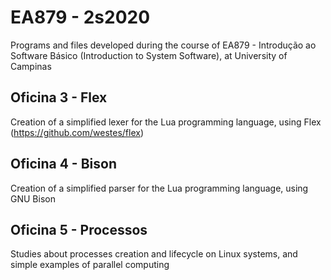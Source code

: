# EA879 - 2s2020
Programs and files developed during the course of EA879 - Introdução ao Software Básico (Introduction to System Software), at University of Campinas

## Oficina 3 - Flex
Creation of a simplified lexer for the Lua programming language, using Flex (https://github.com/westes/flex)

## Oficina 4 - Bison
Creation of a simplified parser for the Lua programming language, using GNU Bison

## Oficina 5 - Processos
Studies about processes creation and lifecycle on Linux systems, and simple examples of parallel computing
